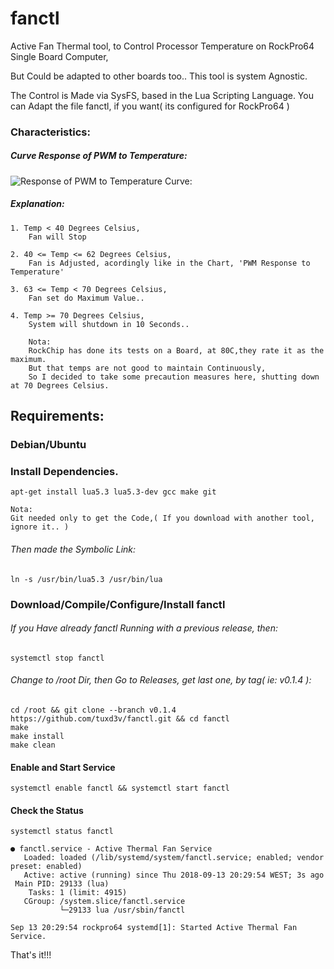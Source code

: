 # fanctl

Active Fan Thermal tool, to Control Processor Temperature on RockPro64 Single Board Computer,

But Could be adapted to other boards too..
This tool is system Agnostic.

The Control is Made via SysFS, based in the Lua Scripting Language.
You can Adapt the file fanctl, if you want( its configured  for RockPro64 )

### Characteristics:

#####  Curve Response of PWM to Temperature:

![Response of PWM to Temperature Curve:](https://github.com/tuxd3v/fanctl/blob/master/active_fan_thermal_envelope.png)

##### Explanation:
    
	1. Temp < 40 Degrees Celsius,
		Fan will Stop

	2. 40 <= Temp <= 62 Degrees Celsius,
	    Fan is Adjusted, acordingly like in the Chart, 'PWM Response to Temperature'

	3. 63 <= Temp < 70 Degrees Celsius,
		Fan set do Maximum Value..

	4. Temp >= 70 Degrees Celsius,
		System will shutdown in 10 Seconds..
		
		Nota:
		RockChip has done its tests on a Board, at 80C,they rate it as the maximum.
		But that temps are not good to maintain Continuously,
		So I decided to take some precaution measures here, shutting down at 70 Degrees Celsius.



## Requirements:

### Debian/Ubuntu

### Install Dependencies.
	apt-get install lua5.3 lua5.3-dev gcc make git
	
	Nota:
	Git needed only to get the Code,( If you download with another tool, ignore it.. )

######    Then made the Symbolic Link:
	ln -s /usr/bin/lua5.3 /usr/bin/lua

### Download/Compile/Configure/Install fanctl
######    If you Have already fanctl Running with a previous release, then:
	systemctl stop fanctl
	
######    Change to /root Dir, then Go to Releases, get last one, by tag( ie: v0.1.4 ):
	cd /root && git clone --branch v0.1.4 https://github.com/tuxd3v/fanctl.git && cd fanctl
	make
	make install
	make clean

#### Enable and Start Service
	systemctl enable fanctl && systemctl start fanctl

#### Check the Status
	systemctl status fanctl

	● fanctl.service - Active Thermal Fan Service
	   Loaded: loaded (/lib/systemd/system/fanctl.service; enabled; vendor preset: enabled)
	   Active: active (running) since Thu 2018-09-13 20:29:54 WEST; 3s ago
	 Main PID: 29133 (lua)
		Tasks: 1 (limit: 4915)
	   CGroup: /system.slice/fanctl.service
		       └─29133 lua /usr/sbin/fanctl

	Sep 13 20:29:54 rockpro64 systemd[1]: Started Active Thermal Fan Service.


That's it!!!

